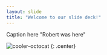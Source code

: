 ```yaml
---
layout: slide
title: "Welcome to our slide deck!"
---
```


Caption here "Robert was here"

![cooler-octocat](https://octodex.github.com/images/twenty-percent-cooler-octocat.png)
{: .center}
